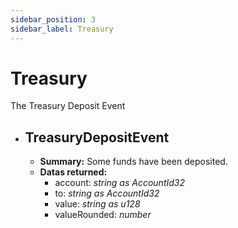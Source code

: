 ```yaml
---
sidebar_position: 3
sidebar_label: Treasury
---
```


# Treasury

The Treasury Deposit Event

- ## TreasuryDepositEvent
	- **Summary:** Some funds have been deposited.
	- **Datas returned:** 
  		- account: *string as AccountId32*
		- to: *string as AccountId32*
  		- value: *string as u128*
  		- valueRounded: *number*
